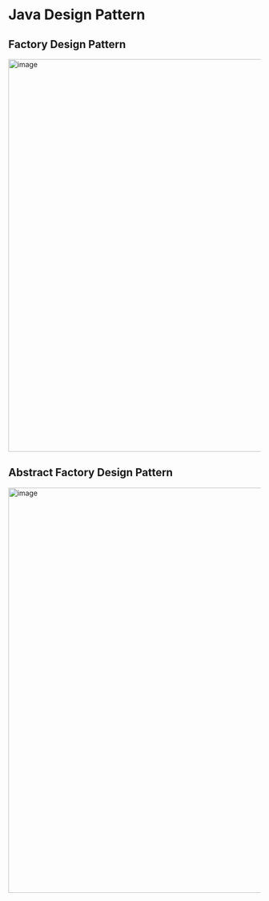 # Java Design Pattern

## Factory Design Pattern
<img width="675" height="785" alt="image" src="https://github.com/user-attachments/assets/dd7148b2-fbdb-43ee-80ab-a1e2f19bb4fe" />


## Abstract Factory Design Pattern
<img width="1342" height="810" alt="image" src="https://github.com/user-attachments/assets/9fdeeb12-f194-4370-b3be-ed2b44efa3a7" />

